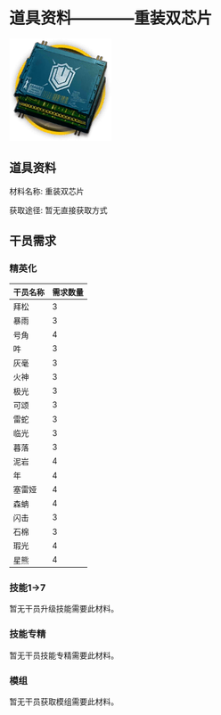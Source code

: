 # 道具资料————重装双芯片

![重装双芯片](./matIcons/重装双芯片.png)

## 道具资料

材料名称: 重装双芯片

获取途径: 暂无直接获取方式

## 干员需求

### 精英化
| 干员名称 | 需求数量  |
|---------|-----|
| 拜松  |   3  |
| 暴雨  |   3  |
| 号角  |   4  |
| 吽  |   3  |
| 灰毫  |   3  |
| 火神  |   3  |
| 极光  |   3  |
| 可颂  |   3  |
| 雷蛇  |   3  |
| 临光  |   3  |
| 暮落  |   3  |
| 泥岩  |   4  |
| 年  |   4  |
| 塞雷娅  |   4  |
| 森蚺  |   4  |
| 闪击  |   3  |
| 石棉  |   3  |
| 瑕光  |   4  |
| 星熊  |   4  |

### 技能1→7
暂无干员升级技能需要此材料。

### 技能专精
暂无干员技能专精需要此材料。

### 模组
暂无干员获取模组需要此材料。

